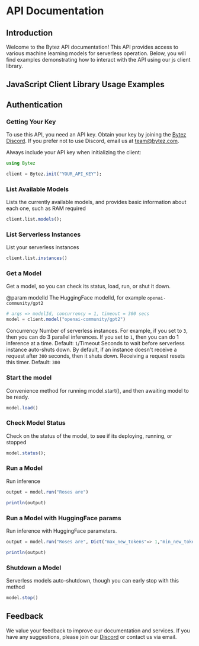 # API Documentation

## Introduction

Welcome to the Bytez API documentation! This API provides access to various machine learning models for serverless operation. Below, you will find examples demonstrating how to interact with the API using our js client library.

## JavaScript Client Library Usage Examples

## Authentication

### Getting Your Key

To use this API, you need an API key. Obtain your key by joining the [Bytez Discord](https://discord.gg/Zrd5UbMEBA). If you prefer not to use Discord, email us at team@bytez.com.

Always include your API key when initializing the client:

```julia
using Bytez

client = Bytez.init("YOUR_API_KEY");
```

### List Available Models

Lists the currently available models, and provides basic information about each one, such as RAM required

```julia
client.list.models();

```

### List Serverless Instances

List your serverless instances

```julia
client.list.instances()

```

### Get a Model

Get a model, so you can check its status, load, run, or shut it down.

@param modelId The HuggingFace modelId, for example `openai-community/gpt2`

```julia
# args => modelId, concurrency = 1, timeout = 300 secs
model = client.model("openai-community/gpt2")
```

Concurrency
Number of serverless instances.
For example, if you set to `3`, then you can do 3 parallel inferences.
If you set to `1`, then you can do 1 inference at a time.
Default: `1`/Timeout
Seconds to wait before serverless instance auto-shuts down.
By default, if an instance doesn't receive a request after `300` seconds, then it shuts down.
Receiving a request resets this timer.
Default: `300`

### Start the model

Convenience method for running model.start(), and then awaiting model to be ready.

```julia
model.load()
```

### Check Model Status

Check on the status of the model, to see if its deploying, running, or stopped

```julia
model.status();
```

### Run a Model

Run inference

```julia
output = model.run("Roses are")

println(output)
```

### Run a Model with HuggingFace params

Run inference with HuggingFace parameters.

```julia
output = model.run("Roses are", Dict("max_new_tokens"=> 1,"min_new_tokens"=> 1))

println(output)
```

### Shutdown a Model

Serverless models auto-shutdown, though you can early stop with this method

```julia
model.stop()
```

## Feedback

We value your feedback to improve our documentation and services. If you have any suggestions, please join our [Discord](https://discord.gg/Zrd5UbMEBA) or contact us via email.
